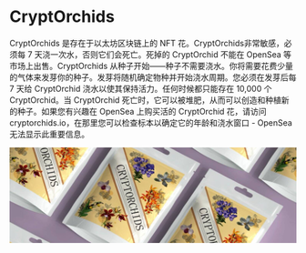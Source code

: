 # CryptOrchids

CryptOrchids 是存在于以太坊区块链上的 NFT 花。CryptOrchids非常敏感，必须每 7 天浇一次水，否则它们会死亡。死掉的 CryptOrchid 不能在 OpenSea 等市场上出售。CryptOrchids 从种子开始——种子不需要浇水。你将需要花费少量的气体来发芽你的种子。发芽将随机确定物种并开始浇水周期。您必须在发芽后每 7 天给 CryptOrchid 浇水以使其保持活力。任何时候都只能存在 10,000 个 CryptOrchid。当 CryptOrchid 死亡时，它可以被堆肥，从而可以创造和种植新的种子。如果您有兴趣在 OpenSea 上购买活的 CryptOrchid 花，请访问cryptorchids.io，在那里您可以检查标本以确定它的年龄和浇水窗口 - OpenSea 无法显示此重要信息。

![nft](1500x500.jpg)
